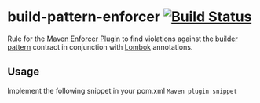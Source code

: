# build-pattern-enforcer [![Build Status](https://travis-ci.org/mle-enso/build-pattern-enforcer.svg?branch=master)](https://travis-ci.org/mle-enso/build-pattern-enforcer)

Rule for the [Maven Enforcer Plugin](https://maven.apache.org/enforcer/maven-enforcer-plugin/) to find violations against the [builder pattern](https://en.wikipedia.org/wiki/Builder_pattern) contract in conjunction with [Lombok](https://projectlombok.org/) annotations.

## Usage

Implement the following snippet in your pom.xml
`Maven plugin snippet`

